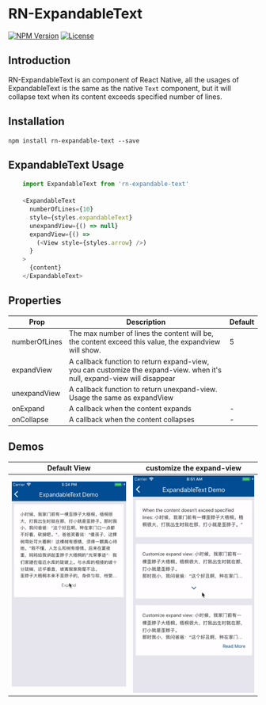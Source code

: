 # RN-ExpandableText

[![NPM Version](http://img.shields.io/npm/v/rn-expandable-text.svg?style=flat-square)](https://npmjs.com/package/rn-expandable-text)
[![License](http://img.shields.io/npm/l/rn-expandable-text.svg?style=flat-square)](https://opensource.org/licenses/Apache-2.0)

## Introduction

RN-ExpandableText is an component of React Native, all the usages of ExpandableText is the same as the native `Text` component, but it will collapse text when its content exceeds specified number of lines.

## Installation
 ```
 npm install rn-expandable-text --save
 ```

## ExpandableText Usage

```javascript
    import ExpandableText from 'rn-expandable-text'
    
    <ExpandableText
      numberOfLines={10}
      style={styles.expandableText}
      unexpandView={() => null}
      expandView={() =>
        (<View style={styles.arrow} />)
      }
    >
      {content}
    </ExpandableText>
```
## Properties

| Prop                  | Description                              | Default        |
| --------------------- | ---------------------- | -------------- |
|numberOfLines|The max number of lines the content will be, the content exceed this value, the expandview will show.|5|
|expandView| A callback function to return expand-view, you can customize the expand-view. when it's null, expand-view will disappear
|unexpandView| A callback function to return unexpand-view. Usage the same as expandView|
|onExpand| A callback when the content expands| - |
|onCollapse| A callback when the content collapses| - |

## Demos
|Default View|customize the expand-view|
|-------|----------|
|![Default View](./docs/images/preview1.gif)|![Default View](./docs/images/preview2.gif)